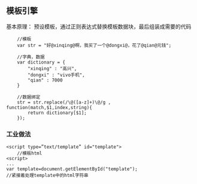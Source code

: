 #

## 模板引擎
基本原理：
预设模板，通过正则表达式替换模板数据块，最后组装成需要的代码
```
    //模板
	var str = "好@xinqing@啊，我买了一个@dongxi@，花了@qian@元钱";
	
	//字典，数据
	var dictionary = {
		"xinqing" : "高兴",
		"dongxi" : "vivo手机",
		"qian" : 7000
	}
	
	//数据绑定
	str = str.replace(/\@([a-z]+)\@/g , function(match,$1,index,string){
		return dictionary[$1];
	});
```
### 工业做法
```
<script type=”text/template” id="template">
    //模板html
<script>
...
var template=document.getElementById("template");
//紧接着处理template中的html字符串    
```
